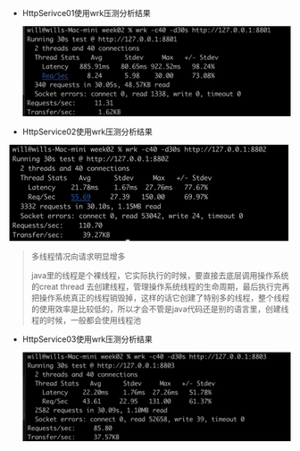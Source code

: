 - HttpSerivce01使用wrk压测分析结果

  <img src="资源/Xnip2020-10-28_21-00-47.jpg" alt="Xnip2020-10-28_21-00-47" style="zoom:50%;" />

- HttpService02使用wrk压测分析结果

<img src="资源/Xnip2020-10-28_21-07-42.jpg" alt="Xnip2020-10-28_21-07-42" style="zoom:50%;" />

> 多线程情况向请求明显增多
>
> java里的线程是个裸线程，它实际执行的时候，要直接去底层调用操作系统的creat thread 去创建线程，管理操作系统线程的生命周期，最后执行完再把操作系统真正的线程销毁掉，这样的话它创建了特别多的线程，整个线程的使用效率是比较低的，所以才会不管是java代码还是别的语言里，创建线程的时候，一般都会使用线程池

- HttpService03使用wrk压测分析结果

  <img src="资源/Xnip2020-10-28_21-30-21.jpg" alt="Xnip2020-10-28_21-30-21" style="zoom:50%;" />

